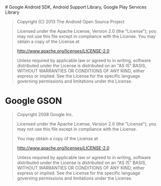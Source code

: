 # Google Android SDK, Android Support Library, Google Play Services Library

> Copyright (C) 2013 The Android Open Source Project
>
> Licensed under the Apache License, Version 2.0 (the "License");
> you may not use this file except in compliance with the License.
> You may obtain a copy of the License at
>
>    http://www.apache.org/licenses/LICENSE-2.0
>
> Unless required by applicable law or agreed to in writing, software distributed under the License is distributed on an "AS IS" BASIS, WITHOUT WARRANTIES OR CONDITIONS OF ANY KIND, either express or implied.
> See the License for the specific language governing permissions and
> limitations under the License.

# Google GSON

> Copyright 2008 Google Inc.
>
> Licensed under the Apache License, Version 2.0 (the "License"); you may not use this file except in compliance with the License.
>
> You may obtain a copy of the License at
>
>   http://www.apache.org/licenses/LICENSE-2.0
>
> Unless required by applicable law or agreed to in writing, software distributed under the License is distributed on an "AS IS" BASIS, WITHOUT WARRANTIES OR CONDITIONS OF ANY KIND, either express or implied. See the License for the specific language governing permissions and limitations under the License.